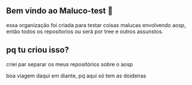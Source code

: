 ## Bem vindo ao Maluco-test 👋

essa organização foi criada para testar coisas malucas envolvendo aosp, então todos os repositorios ou será por tree e outros assunstos.

## pq tu criou isso?

criei par separar os meus repositórios sobre o aosp

boa viagem daqui em diante, pq aqui só tem as doideiras
